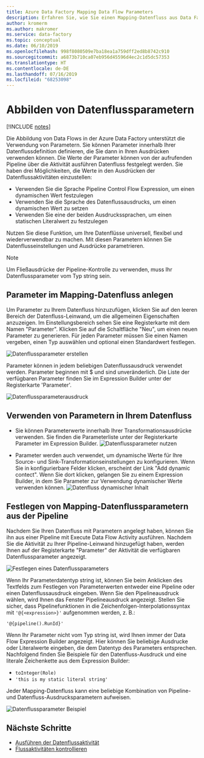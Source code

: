 ```yaml
---
title: Azure Data Factory Mapping Data Flow Parameters
description: Erfahren Sie, wie Sie einen Mapping-Datenfluss aus Data Factory Pipelines parametrisieren können
author: kromerm
ms.author: makromer
ms.service: data-factory
ms.topic: conceptual
ms.date: 06/10/2019
ms.openlocfilehash: 998f8080509e7ba18ea1a759dff2ed8b8742c910
ms.sourcegitcommit: a6873b710ca07eb956d45596d4ec2c1d5dc57353
ms.translationtype: HT
ms.contentlocale: de-DE
ms.lasthandoff: 07/16/2019
ms.locfileid: "68253098"
---
```

# <a name="mapping-data-flow-parameters"></a>Abbilden von Datenflussparametern

[!INCLUDE [notes](../../includes/data-factory-data-flow-preview.md)]

Die Abbildung von Data Flows in der Azure Data Factory unterstützt die Verwendung von Parametern. Sie können Parameter innerhalb Ihrer Datenflussdefinition definieren, die Sie dann in Ihren Ausdrücken verwenden können. Die Werte der Parameter können von der aufrufenden Pipeline über die Aktivität ausführen Datenfluss festgelegt werden. Sie haben drei Möglichkeiten, die Werte in den Ausdrücken der Datenflussaktivitäten einzustellen:

* Verwenden Sie die Sprache Pipeline Control Flow Expression, um einen dynamischen Wert festzulegen
* Verwenden Sie die Sprache des Datenflussausdrucks, um einen dynamischen Wert zu setzen
* Verwenden Sie eine der beiden Ausdruckssprachen, um einen statischen Literalwert zu festzulegen

Nutzen Sie diese Funktion, um Ihre Datenflüsse universell, flexibel und wiederverwendbar zu machen. Mit diesen Parametern können Sie Datenflusseinstellungen und Ausdrücke parametrieren.

> [!NOTE]
> Um Fließausdrücke der Pipeline-Kontrolle zu verwenden, muss Ihr Datenflussparameter vom Typ string sein.

## <a name="create-parameters-in-mapping-data-flow"></a>Parameter im Mapping-Datenfluss anlegen

Um Parameter zu Ihrem Datenfluss hinzuzufügen, klicken Sie auf den leeren Bereich der Datenfluss-Leinwand, um die allgemeinen Eigenschaften anzuzeigen. Im Einstellungsbereich sehen Sie eine Registerkarte mit dem Namen "Parameter". Klicken Sie auf die Schaltfläche "Neu", um einen neuen Parameter zu generieren. Für jeden Parameter müssen Sie einen Namen vergeben, einen Typ auswählen und optional einen Standardwert festlegen.

![Datenflussparameter erstellen](media/data-flow/create-params.png "Datenflussparameter erstellen")

Parameter können in jedem beliebigen Datenflussausdruck verwendet werden. Parameter beginnen mit $ und sind unveränderlich. Die Liste der verfügbaren Parameter finden Sie im Expression Builder unter der Registerkarte 'Parameter'.

![Datenflussparameterausdruck](media/data-flow/parameter-expression.png "Datenflussparameterausdruck")

## <a name="use-parameters-in-your-data-flow"></a>Verwenden von Parametern in Ihrem Datenfluss

* Sie können Parameterwerte innerhalb Ihrer Transformationsausdrücke verwenden. Sie finden die Parameterliste unter der Registerkarte Parameter im Expression Builder. ![Datenflussparameter nutzen](media/data-flow/params9.png "Datenflussparameter nutzen")

* Parameter werden auch verwendet, um dynamische Werte für Ihre Source- und Sink-Transformationseinstellungen zu konfigurieren. Wenn Sie in konfigurierbare Felder klicken, erscheint der Link "Add dynamic contect". Wenn Sie dort klicken, gelangen Sie zu einem Expression Builder, in dem Sie Parameter zur Verwendung dynamischer Werte verwenden können. ![Datenfluss dynamischer Inhalt](media/data-flow/params6.png " Datenfluss dynamischer Inhalt")

## <a name="set-mapping-data-flow-parameters-from-pipeline"></a>Festlegen von Mapping-Datenflussparametern aus der Pipeline

Nachdem Sie Ihren Datenfluss mit Parametern angelegt haben, können Sie ihn aus einer Pipeline mit Execute Data Flow Activity ausführen. Nachdem Sie die Aktivität zu Ihrer Pipeline-Leinwand hinzugefügt haben, werden Ihnen auf der Registerkarte "Parameter" der Aktivität die verfügbaren Datenflussparameter angezeigt.

![Festlegen eines Datenflussparameters](media/data-flow/parameter-assign.png "Festlegen eines Datenflussparameters ")

Wenn Ihr Parameterdatentyp string ist, können Sie beim Anklicken des Textfelds zum Festlegen von Parameterwerten entweder eine Pipeline oder einen Datenflussausdruck eingeben. Wenn Sie den Pipelineausdruck wählen, wird Ihnen das Fenster Pipelineausdruck angezeigt. Stellen Sie sicher, dass Pipelinefunktionen in die Zeichenfolgen-Interpolationssyntax mit `'@{<expression>}'` aufgenommen werden, z. B.:

```'@{pipeline().RunId}'```

Wenn Ihr Parameter nicht vom Typ string ist, wird Ihnen immer der Data Flow Expression Builder angezeigt. Hier können Sie beliebige Ausdrucke oder Literalwerte eingeben, die dem Datentyp des Parameters entsprechen. Nachfolgend finden Sie Beispiele für den Datenfluss-Ausdruck und eine literale Zeichenkette aus dem Expression Builder:

* ```toInteger(Role)```
* ```'this is my static literal string'```

Jeder Mapping-Datenfluss kann eine beliebige Kombination von Pipeline- und Datenfluss-Ausdrucksparametern aufweisen. 

![Datenflussparameter Beispiel](media/data-flow/parameter-example.png "Datenflussparameter Beispiel")



## <a name="next-steps"></a>Nächste Schritte
* [Ausführen der Datenflussaktivität](control-flow-execute-data-flow-activity.md)
* [Flussaktivitäten kontrollieren](control-flow-expression-language-functions.md)
